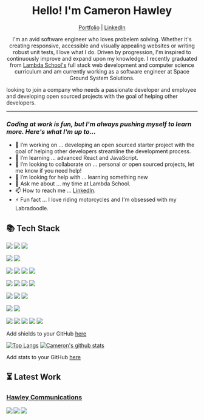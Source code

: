 <h1 align="center"> Hello! I'm Cameron Hawley </h1>
<p align="center">
  <a href="https://camhawley.com" target="_blank">Portfolio</a>
  |
  <a href="https://www.linkedin.com/in/cameron-hawley/" target="_blank">LinkedIn</a>
</p>

<p align="center">I'm an avid software engineer who loves probelem solving. Whether it's creating responsive, accessible and visually appealing websites or writing robust unit tests, I love what I do. Driven by progression, I'm inspired to continuously improve and expand upon my knowledge. I recently graduated from <a href="https://lambdaschool.com/" target="_blank">Lambda School's</a> full stack web development and computer science curriculum and am currently working as a software engineer at Space Ground System Solutions.</p>

looking to join a company who needs a passionate developer and employee
and developing open sourced projects with the goal of helping other developers.

---

### _Coding at work is fun, but I'm always pushing myself to learn more. Here's what I'm up to..._

- 🔭 I’m working on ... developing an open sourced starter project with the goal of helping other developers streamline the development process.
- 🌱 I’m learning ... advanced React and JavaScript.
- 🤝 I’m looking to collaborate on ... personal or open sourced projects, let me know if you need help!
- 🤔 I’m looking for help with ... learning something new
- 💬 Ask me about ... my time at Lambda School.
- 📫 How to reach me ... [LinkedIn](https://www.linkedin.com/in/cameron-hawley/).
- ⚡ Fun fact ... I love riding motorcycles and I'm obsessed with my Labradoodle.

## 📚 Tech Stack

![](https://img.shields.io/badge/OS-MacOS-informational?style=flat&logo=apple&logoColor=white&color=FE438D)
![](https://img.shields.io/badge/OS-Linux-informational?style=flat&logo=linux&logoColor=white&color=FE438D)
![](https://img.shields.io/badge/OS-Windows-informational?style=flat&logo=windows&logoColor=white&color=FE438D)

![](https://img.shields.io/badge/code-Python-informational?style=flat&logo=python&logoColor=white&color=FE438D)
![](https://img.shields.io/badge/code-JavaScript-informational?style=flat&logo=javascript&logoColor=white&color=FE438D)

![](https://img.shields.io/badge/code-React-informational?style=flat&logo=react&logoColor=white&color=FE438D)
![](https://img.shields.io/badge/code-ReactNative-informational?style=flat&logo=react&logoColor=white&color=FE438D)
![](https://img.shields.io/badge/code-Redux-informational?style=flat&logo=redux&logoColor=white&color=FE438D)
![](https://img.shields.io/badge/code-Next-informational?style=flat&logo=next.js&logoColor=white&color=FE438D)

![](https://img.shields.io/badge/code-Node-informational?style=flat&logo=node.js&logoColor=white&color=FE438D)
![](https://img.shields.io/badge/code-PostgreSQL-informational?style=flat&logo=postgresql&logoColor=white&color=FE438D)
![](https://img.shields.io/badge/code-SQLite-informational?style=flat&logo=sqlite&logoColor=white&color=FE438D)
![](https://img.shields.io/badge/code-Knex-informational?style=flat&logo=Knex.js&logoColor=white&color=FE438D)

![](https://img.shields.io/badge/code-HTML-informational?style=flat&logo=html5&logoColor=white&color=FE438D)
![](https://img.shields.io/badge/code-CSS-informational?style=flat&logo=css3&logoColor=white&color=FE438D)
![](https://img.shields.io/badge/code-SASS-informational?style=flat&logo=sass&logoColor=white&color=FE438D)

![](https://img.shields.io/badge/code-Jest-informational?style=flat&logo=jest&logoColor=white&color=FE438D)
![](https://img.shields.io/badge/code-Enzyme-informational?style=flat&logo=jest&logoColor=white&color=FE438D)

![](https://img.shields.io/badge/code-Git-informational?style=flat&logo=git&logoColor=white&color=FE438D)
![](https://img.shields.io/badge/code-Npm-informational?style=flat&logo=npm&logoColor=white&color=FE438D)
![](https://img.shields.io/badge/code-Yarn-informational?style=flat&logo=yarn&logoColor=white&color=FE438D)
![](https://img.shields.io/badge/code-Webpack-informational?style=flat&logo=webpack&logoColor=white&color=FE438D)
![](https://img.shields.io/badge/code-Babel-informational?style=flat&logo=babel&logoColor=white&color=FE438D)

Add shields to your GitHub [here](https://shields.io/)

[![Top Langs](https://github-readme-stats.vercel.app/api/top-langs/?username=CAM603&theme=radical&hide=tsql,html)](https://github.com/CAM603/github-readme-stats)
[![Cameron's github stats](https://github-readme-stats.vercel.app/api?username=CAM603&show_icons=true&theme=radical)](https://github.com/CAM603/github-readme-stats)

Add stats to your GitHub [here](https://github.com/anuraghazra/github-readme-stats)

## ⏳ Latest Work

<h3>
  <a href="https://hawley-communications.com/">
    Hawley Communications
  </a>
</h3>
<a href="https://github.com/CAM603/cameron-hawley">
  <img align="left" src="https://github-readme-stats.vercel.app/api/pin/?username=CAM603&repo=cameron-hawley&theme=radical" />
</a>
<a href="https://github.com/CAM603/game-of-life">
  <img align="left" src="https://github-readme-stats.vercel.app/api/pin/?username=CAM603&repo=game-of-life&theme=radical" />
</a>
<a href="https://github.com/CAM603/goals-app">
  <img align="left" src="https://github-readme-stats.vercel.app/api/pin/?username=CAM603&repo=goals-app&theme=radical" />
</a>
